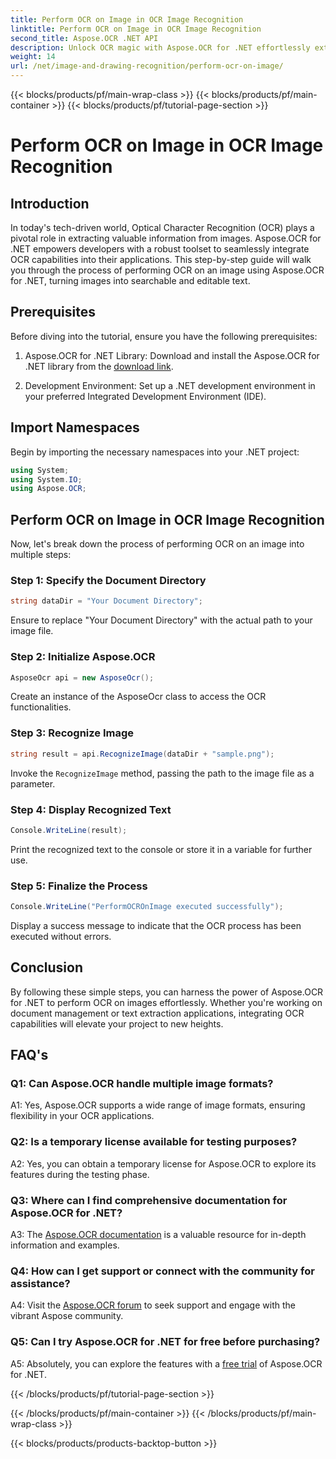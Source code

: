 ```yaml
---
title: Perform OCR on Image in OCR Image Recognition
linktitle: Perform OCR on Image in OCR Image Recognition
second_title: Aspose.OCR .NET API
description: Unlock OCR magic with Aspose.OCR for .NET effortlessly extract text from images. Explore the tutorial for seamless integration.
weight: 14
url: /net/image-and-drawing-recognition/perform-ocr-on-image/
---
```


{{< blocks/products/pf/main-wrap-class >}}
{{< blocks/products/pf/main-container >}}
{{< blocks/products/pf/tutorial-page-section >}}

# Perform OCR on Image in OCR Image Recognition

## Introduction

In today's tech-driven world, Optical Character Recognition (OCR) plays a pivotal role in extracting valuable information from images. Aspose.OCR for .NET empowers developers with a robust toolset to seamlessly integrate OCR capabilities into their applications. This step-by-step guide will walk you through the process of performing OCR on an image using Aspose.OCR for .NET, turning images into searchable and editable text.

## Prerequisites

Before diving into the tutorial, ensure you have the following prerequisites:

1. Aspose.OCR for .NET Library: Download and install the Aspose.OCR for .NET library from the [download link](https://releases.aspose.com/ocr/net/).

2. Development Environment: Set up a .NET development environment in your preferred Integrated Development Environment (IDE).

## Import Namespaces

Begin by importing the necessary namespaces into your .NET project:

```csharp
using System;
using System.IO;
using Aspose.OCR;
```

## Perform OCR on Image in OCR Image Recognition

Now, let's break down the process of performing OCR on an image into multiple steps:

### Step 1: Specify the Document Directory

```csharp
string dataDir = "Your Document Directory";
```

Ensure to replace "Your Document Directory" with the actual path to your image file.

### Step 2: Initialize Aspose.OCR

```csharp
AsposeOcr api = new AsposeOcr();
```

Create an instance of the AsposeOcr class to access the OCR functionalities.

### Step 3: Recognize Image

```csharp
string result = api.RecognizeImage(dataDir + "sample.png");
```

Invoke the `RecognizeImage` method, passing the path to the image file as a parameter.

### Step 4: Display Recognized Text

```csharp
Console.WriteLine(result);
```

Print the recognized text to the console or store it in a variable for further use.

### Step 5: Finalize the Process

```csharp
Console.WriteLine("PerformOCROnImage executed successfully");
```

Display a success message to indicate that the OCR process has been executed without errors.

## Conclusion

By following these simple steps, you can harness the power of Aspose.OCR for .NET to perform OCR on images effortlessly. Whether you're working on document management or text extraction applications, integrating OCR capabilities will elevate your project to new heights.

## FAQ's

### Q1: Can Aspose.OCR handle multiple image formats?

A1: Yes, Aspose.OCR supports a wide range of image formats, ensuring flexibility in your OCR applications.

### Q2: Is a temporary license available for testing purposes?

A2: Yes, you can obtain a temporary license for Aspose.OCR to explore its features during the testing phase.

### Q3: Where can I find comprehensive documentation for Aspose.OCR for .NET?

A3: The [Aspose.OCR documentation](https://reference.aspose.com/ocr/net/) is a valuable resource for in-depth information and examples.

### Q4: How can I get support or connect with the community for assistance?

A4: Visit the [Aspose.OCR forum](https://forum.aspose.com/c/ocr/16) to seek support and engage with the vibrant Aspose community.

### Q5: Can I try Aspose.OCR for .NET for free before purchasing?

A5: Absolutely, you can explore the features with a [free trial](https://releases.aspose.com/) of Aspose.OCR for .NET.

{{< /blocks/products/pf/tutorial-page-section >}}

{{< /blocks/products/pf/main-container >}}
{{< /blocks/products/pf/main-wrap-class >}}

{{< blocks/products/products-backtop-button >}}
